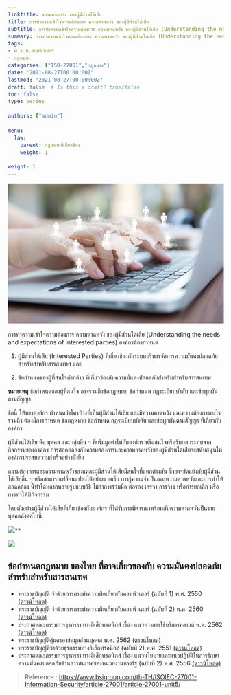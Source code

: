 ```yaml
---
linktitle: ความคาดหวัง ของผู้มีส่วนได้เสีย
title: การทำความเข้าใจความต้องการ ความคาดหวัง ของผู้มีส่วนได้เสีย
subtitle: การทำความเข้าใจความต้องการ ความคาดหวัง ของผู้มีส่วนได้เสีย (Understanding the needs and expectations of interested parties)
summary: การทำความเข้าใจความต้องการ ความคาดหวัง ของผู้มีส่วนได้เสีย (Understanding the needs and expectations of interested parties)
tags:
- พ.ร.บ.คอมพิวเตอร์
- กฎหมาย
categories: ["ISO-27001","กฎหมาย"]
date: "2021-08-27T00:00:00Z"
lastmod: "2021-08-27T00:00:00Z"
draft: false  # Is this a draft? true/false
toc: false 
type: series  

authors: ["admin"]

menu:
  law:
    parent: กฎหมายที่เกี่ยวข้อง
    weight: 1

weight: 1
---
```

![](featured.jpg)


การทำความเข้าใจความต้องการ ความคาดหวัง ของผู้มีส่วนได้เสีย (Understanding the needs and expectations of interested parties) องค์กรต้องกำหนด

1.  ผู้มีส่วนได้เสีย (Interested Parties) ที่เกี่ยวข้องกับระบบบริหารจัดการความมั่นคงปลอดภัยสำหรับสำหรับสารสนเทศ และ

2. ข้อกำหนดของผู้ที่สนใจดังกล่าว ที่เกี่ยวข้องกับความมั่นคงปลอดภัยสำหรับสำหรับสารสนเทศ

**หมายเหตุ**  ข้อกำหนดของผู้ที่สนใจ อาจรวมถึงข้อกฎหมาย ข้อกำหนด กฎระเบียบบังคับ และข้อผูกผันตามสัญญา

ข้อนี้ ให้ทางองค์กร กำหนดว่าใครบ้างที่เป็นผู้มีส่วนได้เสีย และมีความคาดหวัง และความต้องการอะไร รวมถึง ต้องมีการกำหนด ข้อกฎหมาย ข้อกำหนด กฎระเบียบบังคับ และข้อผูกผันตามสัญญา ที่เกี่ยวกับ องค์กร

ผู้มีส่วนได้เสีย  คือ บุคคล และกลุ่มอื่น ๆ ที่เพิ่มมูลค่าให้กับองค์กร หรือสนใจหรือรับผลกระทบจาก กิจกรรมขององค์กร การสอดคล้องกับความต้องการและความคาดหวังของผู้มีส่วนได้เสียจะสนับสนุนให้องค์กรประสบความสำเร็จอย่างยั่งยืน

ความต้องการและความคาดหวังของแต่ละผู้มีส่วนได้เสียมีสนใจที่แตกต่างกัน ซึ่งอาจขัดแย้งกับผู้มีส่วนได้เสียอื่น ๆ หรือสามารถเปลี่ยนแปลงได้อย่างรวดเร็ว การรู้ความจำเป็นและความคาดหวังและการทำให้สอดคล้อง นี้ทำได้หลากหลายรูปแบบวิธี ไม่ว่าการร่วมมือ ต่อรอง เจรจา การจ้าง หรือการยกเลิก หรือ การทำให้มีกิจกรรม

โดยตัวอย่างผู้มีส่วนได้เสียที่เกี่ยวข้องกับองค์กร ที่ได้รับการพิจารณาพร้อมกับความคาดหวังเป็นรายบุคคลดังต่อไปนี้

![](https://www.bsigroup.com/contentassets/3a513306cd2a479fab23e3dc2d90c02d/unit-5.1.png)**

**![](https://www.bsigroup.com/contentassets/3a513306cd2a479fab23e3dc2d90c02d/image5zoge.png)**



## ข้อกำหนดกฏหมาย ของไทย ที่อาจเกี่ยวของกับ ความมั่นคงปลอดภัยสำหรับสำหรับสารสนเทศ 

- พระราชบัญญัติ ว่าด้วยการกระทำความผิดเกี่ยวกับคอมพิวเตอร์ (ฉบับที่ 1) พ.ศ. 2550 [(ดาวน์โหลด)](../com-50/)
- พระราชบัญญัติ ว่าด้วยการกระทำความผิดเกี่ยวกับคอมพิวเตอร์ (ฉบับที่ 2) พ.ศ. 2560 [(ดาวน์โหลด)](../com-60/)
- ประกาศคณะกรรมการธุรกรรมทางอิเล็กทรอนิกส์ เรื่อง แนวทางการใช้บริการคลาวด์ พ.ศ. 2562 [(ดาวน์โหลด)](../cloud-62/)
- พระราชบัญญัติคุ้มครองข้อมูลส่วนบุคคล พ.ศ. 2562 [(ดาวน์โหลด)](../personal-62/)
- พระราชบัญญัติว่าด้วยธุรกรรมทางอิเล็กทรอนิกส์ (ฉบับที่ 2) พ.ศ. 2551 [(ดาวน์โหลด)](../e-2551/)
- ประกาศคณะกรรมการธุรกรรมทางอิเล็กทรอนิกส์ เรื่อง แนวนโยบายและแนวปฏิบัติในการรักษาความมั่นคงปลอดภัยด้านสารสนเทศของหน่วยงานของรัฐ (ฉบับที่ 2) พ.ศ. 2556 [(ดาวน์โหลด)](../sec-no2-2556/)




>  Reference : https://www.bsigroup.com/th-TH/ISOIEC-27001-Information-Security/article-27001/article-27001-unit5/